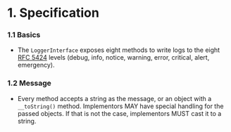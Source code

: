 # 1. Specification
### 1.1 Basics
* The `LoggerInterface` exposes eight methods to write logs to the eight [RFC 5424](http://tools.ietf.org/html/rfc5424) levels (debug, info, notice, warning, error, critical, alert, emergency).

### 1.2 Message
* Every method accepts a string as the message, or an object with a `__toString()` method. Implementors MAY have special handling for the passed objects. If that is not the case, implementors MUST cast it to a string.